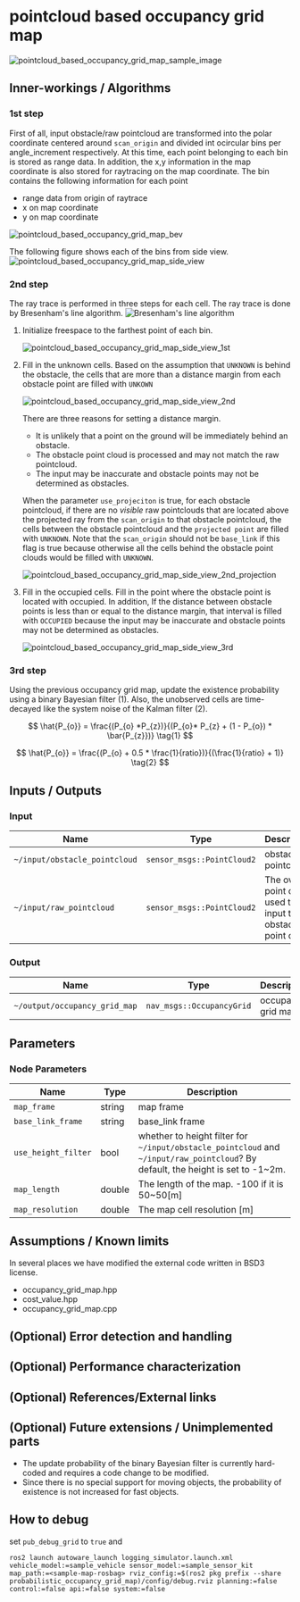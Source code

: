 # pointcloud based occupancy grid map

![pointcloud_based_occupancy_grid_map_sample_image](./image/pointcloud_based_occupancy_grid_map_sample_image.gif)

## Inner-workings / Algorithms

### 1st step

First of all, input obstacle/raw pointcloud are transformed into the polar coordinate centered around `scan_origin` and divided int ocircular bins per angle_increment respectively.
At this time, each point belonging to each bin is stored as range data. In addition, the x,y information in the map coordinate is also stored for raytracing on the map coordinate.
The bin contains the following information for each point

- range data from origin of raytrace
- x on map coordinate
- y on map coordinate

![pointcloud_based_occupancy_grid_map_bev](./image/pointcloud_based_occupancy_grid_map_bev.svg)

The following figure shows each of the bins from side view.
![pointcloud_based_occupancy_grid_map_side_view](./image/pointcloud_based_occupancy_grid_map_side_view.svg)

### 2nd step

The ray trace is performed in three steps for each cell.
The ray trace is done by Bresenham's line algorithm.
![Bresenham's line algorithm](./image/bresenham.svg)

1. Initialize freespace to the farthest point of each bin.

   ![pointcloud_based_occupancy_grid_map_side_view_1st](./image/pointcloud_based_occupancy_grid_map_side_view_1st.svg)

2. Fill in the unknown cells.
   Based on the assumption that `UNKNOWN` is behind the obstacle, the cells that are more than a distance margin from each obstacle point are filled with `UNKOWN`

   ![pointcloud_based_occupancy_grid_map_side_view_2nd](./image/pointcloud_based_occupancy_grid_map_side_view_2nd.svg)

   There are three reasons for setting a distance margin.

   - It is unlikely that a point on the ground will be immediately behind an obstacle.
   - The obstacle point cloud is processed and may not match the raw pointcloud.
   - The input may be inaccurate and obstacle points may not be determined as obstacles.

   When the parameter `use_projeciton` is true, for each obstacle pointcloud, if there are no _visible_ raw pointclouds that are located above the projected ray from the `scan_origin` to that obstacle pointcloud, the cells between the obstacle pointcloud and the `projected point` are filled with `UNKNOWN`. Note that the `scan_origin` should not be `base_link` if this flag is true because otherwise all the cells behind the obstacle point clouds would be filled with `UNKNOWN`.

   ![pointcloud_based_occupancy_grid_map_side_view_2nd_projection](./image/pointcloud_based_occupancy_grid_map_side_view_2nd_projection.drawio.svg)

3. Fill in the occupied cells.
   Fill in the point where the obstacle point is located with occupied.
   In addition, If the distance between obstacle points is less than or equal to the distance margin, that interval is filled with `OCCUPIED` because the input may be inaccurate and obstacle points may not be determined as obstacles.

   ![pointcloud_based_occupancy_grid_map_side_view_3rd](./image/pointcloud_based_occupancy_grid_map_side_view_3rd.svg)

### 3rd step

Using the previous occupancy grid map, update the existence probability using a binary Bayesian filter (1). Also, the unobserved cells are time-decayed like the system noise of the Kalman filter (2).

$$
\hat{P_{o}} = \frac{(P_{o} *P_{z})}{(P_{o}* P_{z} + (1 - P_{o}) * \bar{P_{z}})} \tag{1}
$$

$$
\hat{P_{o}} = \frac{(P_{o} + 0.5 * \frac{1}{ratio})}{(\frac{1}{ratio} + 1)} \tag{2}
$$

## Inputs / Outputs

### Input

| Name                          | Type                       | Description                                                    |
| ----------------------------- | -------------------------- | -------------------------------------------------------------- |
| `~/input/obstacle_pointcloud` | `sensor_msgs::PointCloud2` | obstacle pointcloud                                            |
| `~/input/raw_pointcloud`      | `sensor_msgs::PointCloud2` | The overall point cloud used to input the obstacle point cloud |

### Output

| Name                          | Type                      | Description        |
| ----------------------------- | ------------------------- | ------------------ |
| `~/output/occupancy_grid_map` | `nav_msgs::OccupancyGrid` | occupancy grid map |

## Parameters

### Node Parameters

| Name                | Type   | Description                                                                                                                      |
| ------------------- | ------ | -------------------------------------------------------------------------------------------------------------------------------- |
| `map_frame`         | string | map frame                                                                                                                        |
| `base_link_frame`   | string | base_link frame                                                                                                                  |
| `use_height_filter` | bool   | whether to height filter for `~/input/obstacle_pointcloud` and `~/input/raw_pointcloud`? By default, the height is set to -1~2m. |
| `map_length`        | double | The length of the map. -100 if it is 50~50[m]                                                                                    |
| `map_resolution`    | double | The map cell resolution [m]                                                                                                      |

## Assumptions / Known limits

In several places we have modified the external code written in BSD3 license.

- occupancy_grid_map.hpp
- cost_value.hpp
- occupancy_grid_map.cpp

## (Optional) Error detection and handling

## (Optional) Performance characterization

## (Optional) References/External links

## (Optional) Future extensions / Unimplemented parts

- The update probability of the binary Bayesian filter is currently hard-coded and requires a code change to be modified.
- Since there is no special support for moving objects, the probability of existence is not increased for fast objects.

## How to debug

set `pub_debug_grid` to `true` and

```shell
ros2 launch autoware_launch logging_simulator.launch.xml vehicle_model:=sample_vehicle sensor_model:=sample_sensor_kit map_path:=<sample-map-rosbag> rviz_config:=$(ros2 pkg prefix --share probabilistic_occupancy_grid_map)/config/debug.rviz planning:=false control:=false api:=false system:=false
```
